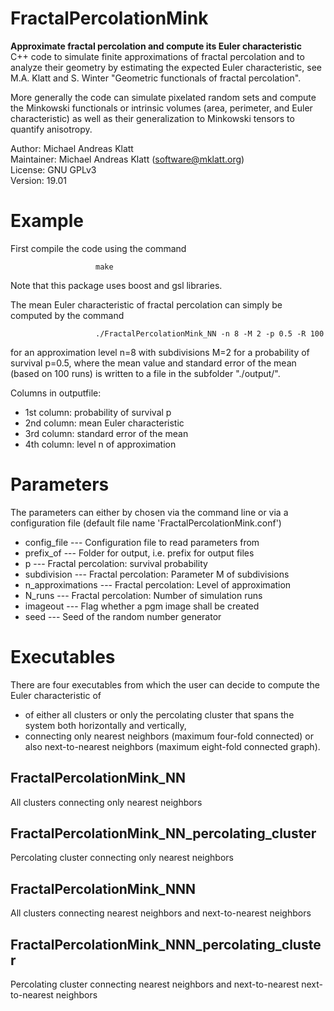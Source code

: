 # FractalPercolationMink
**Approximate fractal percolation and compute its Euler characteristic**  
C++ code to simulate finite approximations of fractal percolation and to
analyze their geometry by estimating the expected Euler characteristic, see
M.A. Klatt and S. Winter "Geometric functionals of fractal percolation".

More generally the code can simulate pixelated random sets and compute the
Minkowski functionals or intrinsic volumes (area, perimeter, and Euler
characteristic) as well as their generalization to Minkowski tensors to
quantify anisotropy.

Author: Michael Andreas Klatt  
Maintainer: Michael Andreas Klatt (<software@mklatt.org>)  
License: GNU GPLv3  
Version: 19.01

Example
=======

First compile the code using the command

                       make

Note that this package uses boost and gsl libraries.

The mean Euler characteristic of fractal percolation can simply be
computed by the command

                       ./FractalPercolationMink_NN -n 8 -M 2 -p 0.5 -R 100

for an approximation level n=8 with subdivisions M=2 for a probability
of survival p=0.5, where the mean value and standard error of the mean
(based on 100 runs) is written to a file in the subfolder "./output/".

Columns in outputfile:
 * 1st column: probability of survival p
 * 2nd column: mean Euler characteristic
 * 3rd column: standard error of the mean
 * 4th column: level n of approximation

Parameters
==========

The parameters can either by chosen via the command line or via a
configuration file (default file name 'FractalPercolationMink.conf')

 * config_file ---       Configuration file to read parameters from
 * prefix_of ---         Folder for output, i.e. prefix for output files
 * p ---                 Fractal percolation: survival probability
 * subdivision ---       Fractal percolation: Parameter M of subdivisions
 * n_approximations ---  Fractal percolation: Level of approximation
 * N_runs ---            Fractal percolation: Number of simulation runs
 * imageout ---          Flag whether a pgm image shall be created
 * seed ---              Seed of the random number generator

Executables
===========

There are four executables from which the user can decide to compute the
Euler characteristic of
* of either all clusters or only the percolating cluster that spans the
  system both horizontally and vertically,
* connecting only nearest neighbors (maximum four-fold connected) or
  also next-to-nearest neighbors (maximum eight-fold connected graph).

FractalPercolationMink_NN
-------------------------

All clusters connecting only nearest neighbors

FractalPercolationMink_NN_percolating_cluster
---------------------------------------------

Percolating cluster connecting only nearest neighbors

FractalPercolationMink_NNN
--------------------------

All clusters connecting nearest neighbors and next-to-nearest
neighbors

FractalPercolationMink_NNN_percolating_cluster
----------------------------------------------

Percolating cluster connecting nearest neighbors and next-to-nearest
next-to-nearest neighbors 

